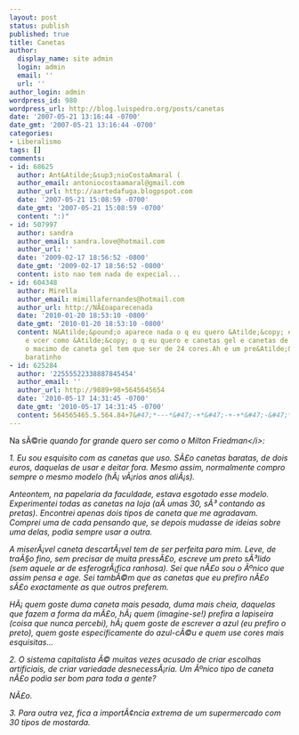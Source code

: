 ```yaml
---
layout: post
status: publish
published: true
title: Canetas
author:
  display_name: site admin
  login: admin
  email: ''
  url: ''
author_login: admin
wordpress_id: 980
wordpress_url: http://blog.luispedro.org/posts/canetas
date: '2007-05-21 13:16:44 -0700'
date_gmt: '2007-05-21 13:16:44 -0700'
categories:
- Liberalismo
tags: []
comments:
- id: 68625
  author: Ant&Atilde;&sup3;nioCostaAmaral (
  author_email: antoniocostaamaral@gmail.com
  author_url: http://aartedafuga.blogpspot.com
  date: '2007-05-21 15:08:59 -0700'
  date_gmt: '2007-05-21 15:08:59 -0700'
  content: ":)"
- id: 507997
  author: sandra
  author_email: sandra.love@hotmail.com
  author_url: ''
  date: '2009-02-17 18:56:52 -0800'
  date_gmt: '2009-02-17 18:56:52 -0800'
  content: isto nao tem nada de expecial...
- id: 604348
  author: Mirella
  author_email: mimillafernandes@hotmail.com
  author_url: http://NÃ£oaparecenada
  date: '2010-01-20 18:53:10 -0800'
  date_gmt: '2010-01-20 18:53:10 -0800'
  content: N&Atilde;&pound;o aparece nada o q eu quero &Atilde;&copy; er os pre&Atilde;&sect;os
    e vcer como &Atilde;&copy; o q eu quero e canetas gel e canetas de pontas finas
    o macimo de caneta gel tem que ser de 24 cores.Ah e um pre&Atilde;&sect;o bem
    baratinho
- id: 625284
  author: '22555522338887845454'
  author_email: ''
  author_url: http://9889+98+5645645654
  date: '2010-05-17 14:31:45 -0700'
  date_gmt: '2010-05-17 14:31:45 -0700'
  content: 564565465.5.564.84+7&#47;*---*&#47;-+*&#47;-+-+*&#47;-&#47;*-+&#47;--&#47;*-*-&#47;-&#47;--&#47;-*&#47;&#47;--&#47;&#47;*&#47;-&#47;&#47;*
---
```

<p>Na s&Atilde;&copy;rie <i>quando for grande quero ser como o Milton Friedman<&#47;i>:
<p>1. Eu sou esquisito com as canetas que uso. S&Atilde;&pound;o canetas baratas, de dois euros, daquelas de usar e deitar fora. Mesmo assim, normalmente compro sempre o mesmo modelo (h&Atilde;&iexcl; v&Atilde;&iexcl;rios anos ali&Atilde;&iexcl;s).
<p>Anteontem, na papelaria da faculdade, estava esgotado esse modelo. Experimentei todas as canetas na loja (a&Atilde;&shy; umas 30, s&Atilde;&sup3; contando as pretas). Encontrei apenas dois tipos de caneta que me agradavam. Comprei uma de cada pensando que, se depois mudasse de ideias sobre uma delas, podia sempre usar a outra.
<p>A miser&Atilde;&iexcl;vel caneta descart&Atilde;&iexcl;vel tem de ser perfeita para mim. Leve, de tra&Atilde;&sect;o fino, sem precisar de muita press&Atilde;&pound;o, escreve um preto s&Atilde;&sup3;lido (sem aquele ar de esferogr&Atilde;&iexcl;fica ranhosa). Sei que n&Atilde;&pound;o sou o &Atilde;&ordm;nico que assim pensa e age. Sei tamb&Atilde;&copy;m que as canetas que eu prefiro n&Atilde;&pound;o s&Atilde;&pound;o exactamente as que outros preferem.
<p>H&Atilde;&iexcl; quem goste duma caneta mais pesada, duma mais cheia, daquelas que fazem a forma da m&Atilde;&pound;o, h&Atilde;&iexcl; quem (imagine-se!) prefira a lapiseira (coisa que nunca percebi), h&Atilde;&iexcl; quem goste de escrever a azul (eu prefiro o preto), quem goste especificamente do azul-c&Atilde;&copy;u e quem use cores mais esquisitas...
<p>2. O sistema capitalista &Atilde;&copy; muitas vezes acusado de criar escolhas artificiais, de criar variedade desnecess&Atilde;&iexcl;ria. Um &Atilde;&ordm;nico tipo de caneta n&Atilde;&pound;o podia ser bom para toda a gente?
<p>N&Atilde;&pound;o.
<p>3. Para outra vez, fica a import&Atilde;&cent;ncia extrema de um supermercado com 30 tipos de mostarda.</p>
